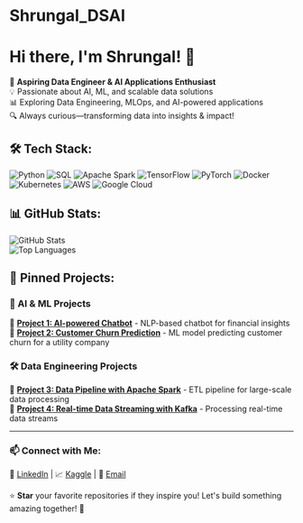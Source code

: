 # Shrungal_DSAI
# Hi there, I'm Shrungal! 👋  

🚀 **Aspiring Data Engineer & AI Applications Enthusiast**  
💡 Passionate about AI, ML, and scalable data solutions  
📊 Exploring Data Engineering, MLOps, and AI-powered applications  
🔍 Always curious—transforming data into insights & impact!  

## 🛠 Tech Stack:
![Python](https://img.shields.io/badge/-Python-3776AB?style=flat&logo=python&logoColor=white)
![SQL](https://img.shields.io/badge/-SQL-4479A1?style=flat&logo=MySQL&logoColor=white)
![Apache Spark](https://img.shields.io/badge/-Apache%20Spark-FEAA2D?style=flat&logo=apache-spark&logoColor=white)
![TensorFlow](https://img.shields.io/badge/-TensorFlow-FF6F00?style=flat&logo=tensorflow&logoColor=white)
![PyTorch](https://img.shields.io/badge/-PyTorch-EE4C2C?style=flat&logo=pytorch&logoColor=white)
![Docker](https://img.shields.io/badge/-Docker-2496ED?style=flat&logo=docker&logoColor=white)
![Kubernetes](https://img.shields.io/badge/-Kubernetes-326CE5?style=flat&logo=kubernetes&logoColor=white)
![AWS](https://img.shields.io/badge/-AWS-232F3E?style=flat&logo=amazon-aws&logoColor=white)
![Google Cloud](https://img.shields.io/badge/-GCP-4285F4?style=flat&logo=google-cloud&logoColor=white)

## 📊 GitHub Stats:
![GitHub Stats](https://github-readme-stats.vercel.app/api?username=your-username&show_icons=true&theme=tokyonight)  
![Top Languages](https://github-readme-stats.vercel.app/api/top-langs/?username=your-username&layout=compact&theme=tokyonight)  

## 📌 Pinned Projects:
### 🚀 AI & ML Projects  
🔹 [**Project 1: AI-powered Chatbot**](https://github.com/your-username/chatbot) - NLP-based chatbot for financial insights  
🔹 [**Project 2: Customer Churn Prediction**](https://github.com/your-username/churn-prediction) - ML model predicting customer churn for a utility company  

### 🛠 Data Engineering Projects  
🔹 [**Project 3: Data Pipeline with Apache Spark**](https://github.com/your-username/spark-pipeline) - ETL pipeline for large-scale data processing  
🔹 [**Project 4: Real-time Data Streaming with Kafka**](https://github.com/your-username/kafka-streaming) - Processing real-time data streams  

---

### 📫 Connect with Me:
🔗 [LinkedIn]((https://www.linkedin.com/in/shrungal-kulkarni-84a3681a1/)) | 📈 [Kaggle]((https://www.kaggle.com/shrungal)) | 📧 [Email](mailto:your-shrungalkulkarni30@gmail.com)  

⭐ **Star** your favorite repositories if they inspire you! Let's build something amazing together! 🚀  

